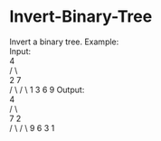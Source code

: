 # Invert-Binary-Tree
Invert a binary tree.  Example:  
Input:       
      4   
    /   \  
   2     7  
  / \   / \ 
 1   3 6   9 
 Output:      
      4    
    /   \   
   7     2  
  / \   / \ 
 9   6 3   1
